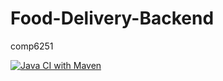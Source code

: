 # Food-Delivery-Backend
comp6251

[![Java CI with Maven](https://github.com/ShimonZhan/Food-Delivery-Backend/actions/workflows/java-ci.yml/badge.svg)](https://github.com/ShimonZhan/Food-Delivery-Backend/actions/workflows/java-ci.yml)
